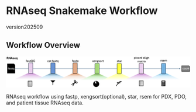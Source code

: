 # RNAseq Snakemake Workflow

version202509

## Workflow Overview

![worflow diagram](images/RNAseq_workflow-diagram.png)

RNAseq workflow using fastp, xengsort(optional), star, rsem for PDX, PDO, and patient tissue RNAseq data.

